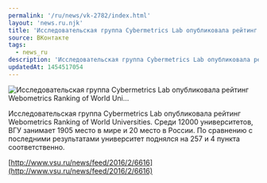 ```yaml
---
permalink: '/ru/news/vk-2782/index.html'
layout: 'news.ru.njk'
title: 'Исследовательская группа Cybermetrics Lab опубликовала рейтинг Webometrics Ranking of World Uni'
source: ВКонтакте
tags:
  - news_ru
description: 'Исследовательская группа Cybermetrics Lab опубликовала рейтинг Webometrics Ranking of World Uni…'
updatedAt: 1454517054
---
```

![Исследовательская группа Cybermetrics Lab опубликовала рейтинг Webometrics Ranking of World Uni…](https://sun9-72.userapi.com/impf/c630523/v630523303/1460c/uiEgnPVZ8Ug.jpg?size=494x135&quality=96&proxy=1&sign=367de479ec3d896a35054d8036eab00d&c_uniq_tag=3rEu1HFezC-GNc76-DLmg31sSIN0EROHIFZFAcPsEKc&type=album)

Исследовательская группа Cybermetrics Lab опубликовала рейтинг Webometrics Ranking of World Universities. Среди 12000 университетов,  ВГУ занимает 1905 место в мире и 20 место в России. По сравнению с последними результатами университет поднялся на 257 и 4 пункта соответственно.

[http://www.vsu.ru/news/feed/2016/2/6616](http://www.vsu.ru/news/feed/2016/2/6616)
